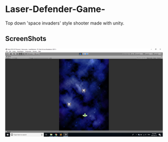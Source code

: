 # Laser-Defender-Game-

Top down 'space invaders' style shooter made with unity.


## ScreenShots
!["screenshot"](https://github.com/mBarlescu/Laser-Defender-Game-/blob/master/LaserDefender/screenshots/Screenshot%20(8).png?raw=true)
